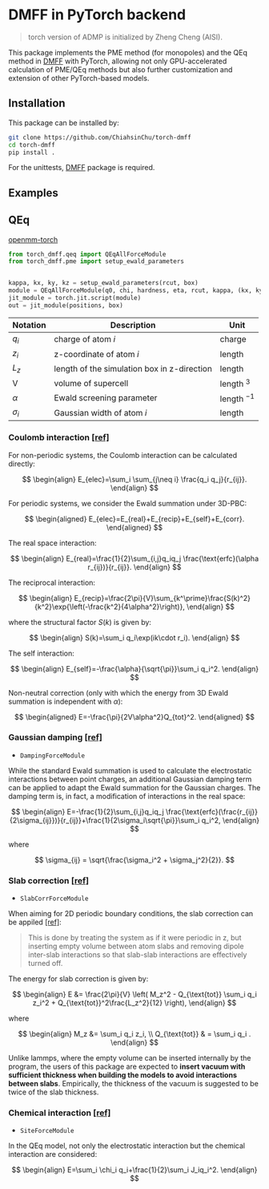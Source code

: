 # DMFF in PyTorch backend

> torch version of ADMP is initialized by Zheng Cheng (AISI).

This package implements the PME method (for monopoles) and the QEq method in [DMFF](https://github.com/deepmodeling/DMFF) with PyTorch, allowing not only GPU-accelerated calculation of PME/QEq methods but also further customization and extension of other PyTorch-based models.

## Installation

This package can be installed by:

```bash
git clone https://github.com/ChiahsinChu/torch-dmff
cd torch-dmff
pip install .
```

For the unittests, [DMFF](https://github.com/deepmodeling/DMFF) package is required.

## Examples

###

## QEq

[openmm-torch](https://github.com/openmm/openmm-torch)

```python
from torch_dmff.qeq import QEqAllForceModule
from torch_dmff.pme import setup_ewald_parameters


kappa, kx, ky, kz = setup_ewald_parameters(rcut, box)
module = QEqAllForceModule(q0, chi, hardness, eta, rcut, kappa, (kx, ky, kz))
jit_module = torch.jit.script(module)
out = jit_module(positions, box)
```

| Notation   | Description                                 | Unit           |
| ---------- | ------------------------------------------- | -------------- |
| $q_i$      | charge of atom $i$                          | charge         |
| $z_i$      | z-coordinate of atom $i$                    | length         |
| $L_z$      | length of the simulation box in z-direction | length         |
| V          | volume of supercell                         | length $^3$    |
| $\alpha$   | Ewald screening parameter                   | length $^{-1}$ |
| $\sigma_i$ | Gaussian width of atom $i$                  | length         |

### Coulomb interaction [[ref]](http://docs.openmm.org/latest/userguide/theory/02_standard_forces.html#coulomb-interaction-with-ewald-summation)

For non-periodic systems, the Coulomb interaction can be calculated directly:

$$
\begin{align}
E_{elec}=\sum_i \sum_{j\neq i} \frac{q_i q_j}{r_{ij}}.
\end{align}
$$

For periodic systems, we consider the Ewald summation under 3D-PBC:

$$
\begin{aligned}
E_{elec}=E_{real}+E_{recip}+E_{self}+E_{corr}.
\end{aligned}
$$

The real space interaction:

$$
\begin{align}
E_{real}=\frac{1}{2}\sum_{i,j}q_iq_j \frac{\text{erfc}(\alpha r_{ij})}{r_{ij}}.
\end{align}
$$

The reciprocal interaction:

$$
\begin{align}
E_{recip}=\frac{2\pi}{V}\sum_{k^\prime}\frac{S(k)^2}{k^2}\exp{\left(-\frac{k^2}{4\alpha^2}\right)},
\end{align}
$$

where the structural factor $S(k)$ is given by:

$$
\begin{align}
S(k)=\sum_i q_i\exp(ik\cdot r_i).
\end{align}
$$

The self interaction:

$$
\begin{align}
E_{self}=-\frac{\alpha}{\sqrt{\pi}}\sum_i q_i^2.
\end{align}
$$

Non-neutral correction (only with which the energy from 3D Ewald summation is independent with $\alpha$):

$$
\begin{aligned}
E=-\frac{\pi}{2V\alpha^2}Q_{tot}^2.
\end{aligned}
$$

### Gaussian damping [[ref]](http://dx.doi.org/10.1016/j.cplett.2010.10.010)

- `DampingForceModule`

While the standard Ewald summation is used to calculate the electrostatic interactions between point charges, an additional Gaussian damping term can be applied to adapt the Ewald summation for the Gaussian charges. The damping term is, in fact, a modification of interactions in the real space:

$$
\begin{align}
E=-\frac{1}{2}\sum_{i,j}q_iq_j \frac{\text{erfc}(\frac{r_{ij}}{2\sigma_{ij}})}{r_{ij}}+\frac{1}{2\sigma_i\sqrt{\pi}}\sum_i q_i^2,
\end{align}
$$

where

$$
\sigma_{ij} = \sqrt{\frac{\sigma_i^2 + \sigma_j^2}{2}}.
$$

### Slab correction [[ref]](https://pubs.aip.org/aip/jcp/article-abstract/131/9/094107/982953/)

- `SlabCorrForceModule`

When aiming for 2D periodic boundary conditions, the slab correction can be appiled [[ref]](https://docs.lammps.org/kspace_modify.html):

> This is done by treating the system as if it were periodic in z, but inserting empty volume between atom slabs and removing dipole inter-slab interactions so that slab-slab interactions are effectively turned off.

The energy for slab correction is given by:

$$
\begin{align}
E &= \frac{2\pi}{V} \left( M_z^2 - Q_{\text{tot}} \sum_i q_i z_i^2 + Q_{\text{tot}}^2\frac{L_z^2}{12} \right),
\end{align}
$$

where

$$
\begin{align}
M_z &= \sum_i q_i z_i, \\
Q_{\text{tot}} & = \sum_i q_i .
\end{align}
$$

Unlike lammps, where the empty volume can be inserted internally by the program, the users of this package are expected to **insert vacuum with sufficient thickness when building the models to avoid interactions between slabs**. Empirically, the thickness of the vacuum is suggested to be twice of the slab thickness.

### Chemical interaction [[ref]](https://pubs.acs.org/doi/abs/10.1021/j100161a070)

- `SiteForceModule`

In the QEq model, not only the electrostatic interaction but the chemical interaction are considered:

$$
\begin{align}
E=\sum_i \chi_i q_i+\frac{1}{2}\sum_i J_iq_i^2.
\end{align}
$$
